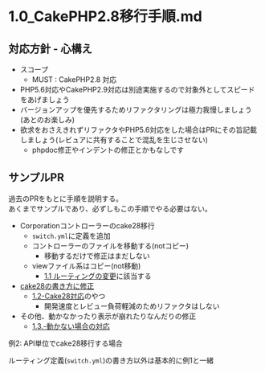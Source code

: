 # 1.0_CakePHP2.8移行手順.md

## 対応方針 - 心構え

- スコープ
  - MUST : CakePHP2.8 対応
- PHP5.6対応やCakePHP2.9対応は別途実施するので対象外としてスピードをあげましょう
- バージョンアップを優先するためリファクタリングは極力我慢しましょう(あとのお楽しみ)
- 欲求をおさえきれずリファクタやPHP5.6対応をした場合はPRにその旨記載しましょう(レビュアに共有することで混乱を生じさせない)
  - phpdoc修正やインデントの修正とかもなしです

## サンプルPR

過去のPRをもとに手順を説明する。  
あくまでサンプルであり、必ずしもこの手順でやる必要はない。  

- Corporationコントローラーのcake28移行
  - `switch.yml`に定義を追加
  - コントローラーのファイルを移動する(notコピー)
    - 移動するだけで修正はまだしない
  - viewファイル系はコピー(not移動)
    - [1.1 ルーティングの変更]()に該当する
- [cake28の書き方に修正]()
  - [1.2-Cake28対応]()のやつ
    - 開発速度とレビュー負荷軽減のためリファクタはしない
- その他、動かなかったり表示が崩れたりなんだりの修正
  - [1.3.-動かない場合の対応]()

例2: API単位でcake28移行する場合  

ルーティング定義(`switch.yml`)の書き方以外は基本的に例1と一緒
